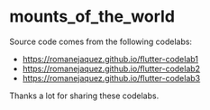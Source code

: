 # mounts_of_the_world

Source code comes from the following codelabs:
- https://romanejaquez.github.io/flutter-codelab1
- https://romanejaquez.github.io/flutter-codelab2
- https://romanejaquez.github.io/flutter-codelab3

Thanks a lot for sharing these codelabs.

